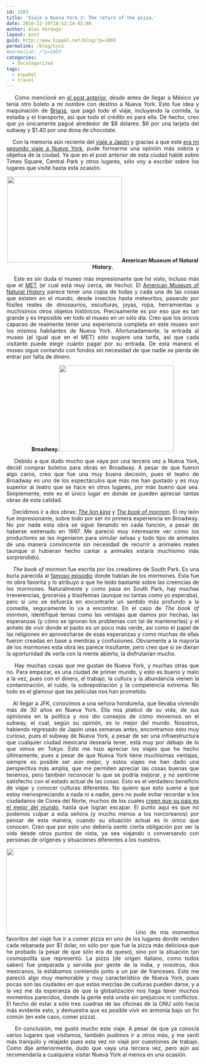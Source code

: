```yaml
---
id: 1803
title: 'Viaje a Nueva York 2: The return of the pizza.'
date: 2016-12-10T18:53:14-05:00
author: Alan Verdugo
layout: post
guid: http://www.kippel.net/blog/?p=1803
permalink: /blog/nyc2
#permalink: /?p=1803
categories:
  - Uncategorized
tags:
  - español
  - travel
---
```

<p style="text-align: justify;">
      Como mencioné en <a href="http://www.kippel.net/blog/?p=1596" target="_blank">el post anterior</a>, desde antes de llegar a México ya tenía otro boleto a mi nombre con destino a Nueva York. Esto fue idea y maquinación de <a href="http://metzonalli.net/" target="_blank">Briana</a>, que pagó todo el viaje, incluyendo la comida, la estadía y el transporte, así que todo el crédito es para ella. De hecho, creo que yo únicamente pagué alrededor de $8 dólares: $6 por una tarjeta del subway y $1.40 por una dona de chocolate.
</p>

<p style="text-align: justify;">
      Con la memoria aún reciente del <a href="http://www.kippel.net/blog/?p=1592" target="_blank">viaje a Japón</a> y gracias a que este <a href="http://www.kippel.net/blog/?p=866" target="_blank">era mi segundo viaje a Nueva York</a>, pude formarme una opinión más sobria y objetiva de la ciudad. Ya que en el post anterior de esta ciudad hablé sobre Times Square, Central Park y otros lugares, sólo voy a escribir sobre los lugares que visité hasta esta ocasión.
</p>

<p style="text-align: center;">
  <strong><a href="http://li106-124.members.linode.com/blog/wp-content/uploads/2016/12/min-DSCN2152.jpg"><img class="alignleft wp-image-1841" src="http://li106-124.members.linode.com/blog/wp-content/uploads/2016/12/min-DSCN2152.jpg" width="300" height="225" /></a>American Museum of Natural History.</strong>
</p>

<p style="text-align: justify;">
      Este es sin duda el museo más impresionante que he visto, incluso más que el <a href="http://www.metmuseum.org/" target="_blank">MET</a> (el cual está muy cerca, de hecho). El <a href="http://www.amnh.org" target="_blank">American Museum of Natural History</a> parece tener una copia de todas y cada una de las cosas que existen en el mundo, desde insectos hasta meteoritos, pasando por fósiles reales de dinosaurios, esculturas, joyas, ropa, herramientas y muchísimos otros objetos históricos. Precisamente es por eso que es tan grande y es imposible ver todo el museo en un sólo día. Creo que los únicos capaces de realmente tener una experiencia completa en este museo son los mismos habitantes de Nueva York. Afortunadamente, la entrada al museo (al igual que en el MET) sólo sugiere una tarifa, así que cada visitante puede elegir cuánto pagar por su entrada. De esta manera el museo sigue contando con fondos sin necesidad de que nadie se pierda de entrar por falta de dinero.
</p>

<p style="text-align: center;">
  <strong>Broadway.<a href="http://li106-124.members.linode.com/blog/wp-content/uploads/2016/12/min-DSCN2183.jpg"><img class="alignright wp-image-1842" src="http://li106-124.members.linode.com/blog/wp-content/uploads/2016/12/min-DSCN2183.jpg" width="300" height="225" /></a></strong>
</p>

<p style="text-align: justify;">
      Debido a que dudo mucho que vaya por una tercera vez a Nueva York, decidí comprar boletos para obras en Broadway. A pesar de que fueron algo caros, creo que fue una muy buena decisión, pues el teatro de Broadway es uno de los espectáculos que más me han gustado y es muy superior al teatro que se hace en otros lugares, por más bueno que sea. Simplemente, este es el único lugar en donde se pueden apreciar tantas obras de esta calidad.
</p>

<p style="text-align: justify;">
      Decidimos ir a dos obras: <a href="http://www.lionking.com" target="_blank"><em>The lion king</em></a> y <em><a href="http://bookofmormonbroadway.com/tickets" target="_blank">The book of mormon</a></em>. El rey león fue impresionante, sobre todo por ser mi primera experiencia en Broadway. No por nada esta obra se sigue llenando en cada función, a pesar de haberse estrenado en 1997. Me pareció muy interesante ver cómo los productores se las ingeniaron para simular selvas y todo tipo de animales de una manera convincente sin necesidad de recurrir a animales reales (aunque si hubieran hecho cantar a animales estaría muchísimo más sorprendido).
</p>

<p style="text-align: justify;">
      <em>The book of mormon</em> fue escrita por los creadores de South Park. Es una burla parecida al <a href="http://southpark.cc.com/full-episodes/s07e12-all-about-mormons" target="_blank">famoso episodio</a> donde hablan de los mormones. Esta fue mi obra favorita y lo atribuyo a que he leído bastante sobre las creencias de los mormones. Naturalmente y como pasa en South Park, hay muchas irreverencias, grocerías y blasfemias (aunque no tantas como yo esperaba), pero si uno se esfuerza en encontrarle un sentido más profundo a la comedia, seguramente lo va a encontrar. En el caso de <em>The book of mormon</em>, identifiqué temas como las ventajas que damos por hechas, las esperanzas (y cómo se ignoran los problemas con tal de mantenerlas) y el anhelo de vivir donde el pasto es un poco más verde, así como el papel de las religiones en aprovecharse de esas esperanzas y como muchas de ellas fueron creadas en base a mentiras y confusiones. Obviamente a la mayoría de los mormones esta obra les parece insultante, pero creo que si se dieran la oportunidad de verla con la mente abierta, la disfrutarían mucho.
</p>

<p style="text-align: justify;">
      Hay muchas cosas que me gustan de Nueva York, y muchas otras que no. Para empezar, es una ciudad de primer mundo, y esto es bueno y malo a la vez, pues con el dinero, el trabajo, la cultura y la abundancia vienen la contaminación, el ruido, la sobrepoblación y la competencia extrema. No todo es el glamour que las películas nos han prometido.
</p>

<p style="text-align: justify;">
      Al llegar a JFK, conocimos a una señora hondureña, que llevaba viviendo más de 30 años en Nueva York. Ella nos platicó de su vida, de sus opiniones en la política y nos dio consejos de cómo movernos en el subway, el cual, según su opinión, es lo mejor del mundo. Nosotros, habiendo regresado de Japón unas semanas antes, encontramos esto muy curioso, pues el subway de Nueva York, a pesar de ser una infraestructura que cualquier ciudad mexicana desearía tener, está muy por debajo de lo que vimos en Tokyo. Esto me hizo apreciar los viajes que he hecho últimamente, pues a pesar de que Nueva York tiene muchísimas ventajas, siempre es posible ser aún mejor, y estos viajes me han dado una perspectiva más amplia, que me permiten apreciar las cosas buenas que tenemos, pero también reconocer lo que se podría mejorar, y no sentirme satisfecho con el estado actual de las cosas. Esto es el verdadero beneficio de viajar y conocer culturas diferentes. No quiero que esto suene a que estoy menospreciando a nada ni a nadie, pero no pude evitar recordar a los ciudadanos de Corea del Norte, muchos de los cuales <a href="https://www.youtube.com/watch?v=DyqUw0WYwoc" target="_blank">creen que su pais es el mejor del mundo</a>, hasta que logran escapar. El punto aquí es que no podemos culpar a esta señora (y mucho menos a los norcoreanos) por pensar de esta manera, cuando su situación actual es lo único que conocen. Creo que por esto uno debería sentir cierta obligación por ver la vida desde otros puntos de vista, ya sea viajando o conversando con personas de orígenes y situaciones diferentes a los nuestros.
</p>

<p style="text-align: justify;">
  <a href="http://li106-124.members.linode.com/blog/wp-content/uploads/2016/12/min-DSCN2161.jpg"><img class="alignleft wp-image-1843" src="http://li106-124.members.linode.com/blog/wp-content/uploads/2016/12/min-DSCN2161.jpg" width="300" height="225" /></a>    Uno de mis momentos favoritos del viaje fue ir a comer pizza en uno de los lugares donde venden cada rebanada por $1 dolar, no sólo por que fue la pizza más deliciosa que he probado (a pesar de que sólo era de queso), sino por la situación tan cosmopolita que representó. La pizza (de origen italiano, como todos saben) fue preparada y servida por gente de la india, y nosotros, dos mexicanos, la estábamos comiendo junto a un par de franceses. Esto me pareció algo muy memorable y muy característico de Nueva York, pues pocas son las ciudades en que estas mezclas de culturas pueden darse, y a la vez me da esperanza de que la globalización nos haga tener muchos momentos parecidos, donde la gente está unida sin prejuicios ni conflictos. El hecho de estar a sólo tres cuadras de las oficinas de la ONU sólo hacía más evidente esto, y demuestra que es posible vivir en armonía bajo un fin común (en este caso, comer pizza).
</p>

<p style="text-align: justify;">
      En conclusión, me gustó mucho este viaje. A pesar de que ya conocía varios lugares que visitamos, también pudimos ir a otros más, y me sentí más tranquilo y relajado pues esta vez no viajé por cuestiones de trabajo. Como dije anteriormente, dudo que vaya una tercera vez, pero aún así recomendaría a cualquiera visitar Nueva York al menos en una ocasión.
</p>